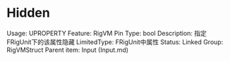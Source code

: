 # Hidden

Usage: UPROPERTY
Feature: RigVM Pin
Type: bool
Description: 指定FRigUnit下的该属性隐藏
LimitedType: FRigUnit中属性
Status: Linked
Group: RigVMStruct
Parent item: Input (Input.md)